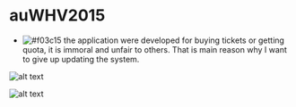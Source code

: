 # auWHV2015

- ![#f03c15](https://placehold.it/15/f03c15/000000?text=+) the application were developed for buying tickets or getting quota, it is immoral and unfair to others. That is main reason why I want to give up updating the system.

![alt text](https://github.com/kangqiwang/auWHV2015/blob/master/application.jpg)



![alt text](https://github.com/kangqiwang/auWHV2015/blob/master/application2.jpg)
